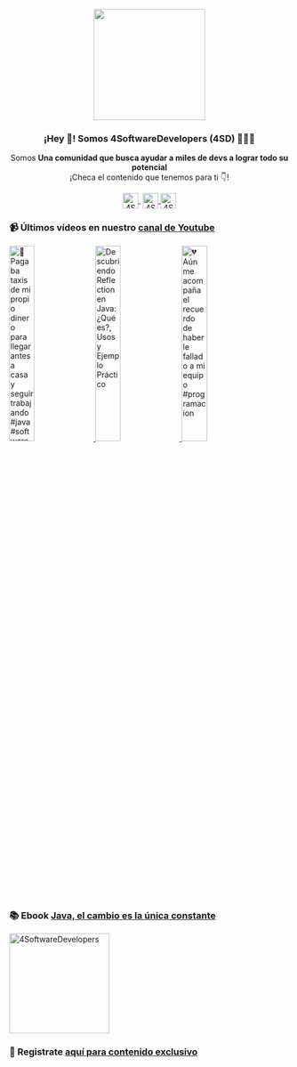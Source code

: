 <p align="center" width="300">
    <img align="center" width="200" src="https://www.4softwaredevelopers.com/assets/img/brands/icono_4SD.png" />
    <h3 align="center">¡Hey 👋! Somos 4SoftwareDevelopers (4SD) 👨🏻‍💻</h3>
 </p>
 
 <p align="center">Somos <strong>Una comunidad que busca ayudar a miles de devs a lograr todo su potencial</strong><br />¡Checa el contenido que tenemos para ti 👇!</p>
 <p align="center">
    <a href="https://youtube.com/4SoftwareDevelopers" target="blank" style='margin-right:4px'>
     <img align="center" src="https://cdn.jsdelivr.net/npm/simple-icons@3.0.1/icons/youtube.svg" alt="4SoftwareDevelopers" height="28px" width="28px" />
   </a>
   <a href="https://instagram.com/4SoftwareDevelopers" target="blank">
     <img align="center" src="https://cdn.jsdelivr.net/npm/simple-icons@3.0.1/icons/instagram.svg" alt="4SoftwareDevelopers" height="28px" width="28px" />
   </a>
   <a href="https://twitter.com/4SDevelopers" target="blank">
     <img align="center" src="https://cdn.jsdelivr.net/npm/simple-icons@3.0.1/icons/twitter.svg" alt="4SoftwareDevelopers" height="28px" width="28px" />
   </a>
 </p>
 
### 📹 Últimos vídeos en nuestro [canal de Youtube](https://youtube.com/4SoftwareDevelopers?sub_confirmation=1)

<a href='https://youtu.be/6JjmGSvwfFM' target='_blank'>
    <img width='30%' src='https://img.youtube.com/vi/6JjmGSvwfFM/mqdefault.jpg' alt='🥴 Pagaba taxis de mi propio dinero para llegar antes a casa y seguir trabajando #java #software' title='🥴 Pagaba taxis de mi propio dinero para llegar antes a casa y seguir trabajando #java #software' />
</a>

<a href='https://youtu.be/c4Lruobf2hs' target='_blank'>
    <img width='30%' src='https://img.youtube.com/vi/c4Lruobf2hs/mqdefault.jpg' alt='Descubriendo Reflection en Java: ¿Qué es?, Usos y Ejemplo Práctico' title='Descubriendo Reflection en Java: ¿Qué es?, Usos y Ejemplo Práctico' />
</a>

<a href='https://youtu.be/GQwOf8bpSiw' target='_blank'>
    <img width='30%' src='https://img.youtube.com/vi/GQwOf8bpSiw/mqdefault.jpg' alt='💔 Aún me acompaña el recuerdo de haberle fallado a mi equipo #programacion' title='💔 Aún me acompaña el recuerdo de haberle fallado a mi equipo #programacion' />
</a>
 

### 📚 Ebook [Java, el cambio es la única constante](https://ebook.4softwaredevelopers.com/)
<a href="https://ebook.4softwaredevelopers.com/" target="blank">
  <img align="center" src="https://www.4softwaredevelopers.com/assets/img/illustrations/Portada_Java.jpg" alt="4SoftwareDevelopers" width="180px" />
</a>

### 🔐 Registrate [aquí para contenido exclusivo](https://www.subscribepage.com/kit4sd)
 
 